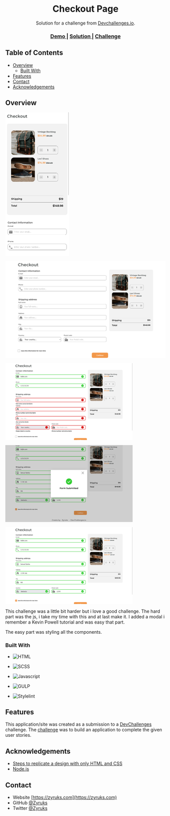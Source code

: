 <h1 align="center">Checkout Page</h1>

<div align="center">
   Solution for a challenge from  <a href="http://devchallenges.io" target="_blank">Devchallenges.io</a>.
</div>

<div align="center">
  <h3>
    <a href="https://zyruks.com/challenges/devchallenges/checkout-page/">
      Demo
    </a>
    <span> | </span>
    <a href="https://github.com/Zyruks/dev-challenge/tree/main/checkout-page">
      Solution
    </a>
    <span> | </span>
    <a href="https://devchallenges.io/challenges/0J1NxxGhOUYVqihwegfO">
      Challenge
    </a>
  </h3>
</div>

<!-- TABLE OF CONTENTS -->

## Table of Contents

- [Overview](#overview)
  - [Built With](#built-with)
- [Features](#features)
- [Contact](#contact)
- [Acknowledgements](#acknowledgements)

<!-- OVERVIEW -->

## Overview

<div style="display: flex; flex-wrap: wrap; gap: 1rem;">
<img src="./screenshots/mobile.png" width="200" title="Screenshot Mobile"/>

<img src="./screenshots/desktop.png" width="600" height="100%" title="Screenshot Desktop"/>

<img src="./screenshots/desktop-success-and-error.png" width="400" title="Screenshot Mobile"/>

<img src="./screenshots/desktop-submitted.png" width="400" title="Screenshot Mobile"/>

<img src="./screenshots/desktop-more.png" width="400" title="Screenshot Mobile"/>
 </div>

This challenge was a little bit harder but i love a good challenge.
The hard part was the js, i take my time with this and at last make it.
I added a modal i remember a Kevin Powell tutorial and was easy that part.

The easy part was styling all the components.

### Built With

- ![HTML](.././custom-ico/html.ico)

- ![SCSS](.././custom-ico/sass.ico)

- ![Javascript](.././custom-ico/js.ico)

- ![GULP](.././custom-ico/gulp.ico)

- ![Stylelint](.././custom-ico/stylelint.ico)

## Features

This application/site was created as a submission to a [DevChallenges](https://devchallenges.io/challenges) challenge. The [challenge](https://devchallenges.io/challenges/0J1NxxGhOUYVqihwegfO) was to build an application to complete the given user stories.

## Acknowledgements

<!-- This section should list any articles or add-ons/plugins that helps you to complete the project. This is optional but it will help you in the future. For example -->

- [Steps to replicate a design with only HTML and CSS](https://devchallenges-blogs.web.app/how-to-replicate-design/)
- [Node.js](https://nodejs.org/)

## Contact

- Website [https://zyruks.com](https://zyruks.com)
- GitHub [@Zyruks](https://github.com/Zyruks/)
- Twitter [@Zyruks](https://twitter.com/Zyruks/)
